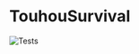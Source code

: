# TouhouSurvival
 
![Tests](https://github.com/tristepin222/TouhouSurvival/actions/workflows/main.yml/badge.svg)
